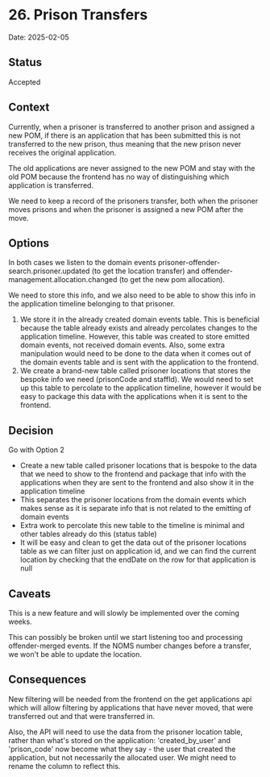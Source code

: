 # 26. Prison Transfers

Date: 2025-02-05

## Status

Accepted

## Context

Currently, when a prisoner is transferred to another prison and assigned a new POM, if there is an application that has
been submitted this is not transferred to the new prison, thus meaning that the new prison never receives the original
application.

The old applications are never assigned to the new POM and stay with the old POM because the frontend has no way of
distinguishing which application is transferred.

We need to keep a record of the prisoners transfer, both when the prisoner moves prisons and when the prisoner is
assigned a new POM after the move.

## Options

In both cases we listen to the domain events prisoner-offender-search.prisoner.updated (to get the location transfer)
and offender-management.allocation.changed (to get the new pom allocation).

We need to store this info, and we also need to be able to show this info in the application timeline belonging to that
prisoner.

1) We store it in the already created domain events table. This is beneficial because the table already exists and
   already percolates changes to the application timeline. However, this table was created to store emitted domain
   events, not received domain events. Also, some extra manipulation would need to be done to the data when it comes out
   of the domain events table and is sent with the application to the frontend.
2) We create a brand-new table called prisoner locations that stores the bespoke info we need (prisonCode and staffId).
   We would need to set up this table to percolate to the application timeline, however it would be easy to package this
   data
   with the applications when it is sent to the frontend.

## Decision

Go with Option 2

* Create a new table called prisoner locations that is bespoke to the data that we need to show to the frontend and
  package that info with the applications when they are sent to the frontend and also show it in the application
  timeline
* This separates the prisoner locations from the domain events which makes sense as it is separate info that is not
  related to the emitting of domain events
* Extra work to percolate this new table to the timeline is minimal and other tables already do this (status table)
* It will be easy and clean to get the data out of the prisoner locations table as we can filter just on application id,
  and we can find the current location by checking that the endDate on the row for that application is null

## Caveats

This is a new feature and will slowly be implemented over the coming weeks.

This can possibly be broken until we start listening too and processing offender-merged events. If the NOMS number
changes before a transfer, we won't be able to update the location.

## Consequences

New filtering will be needed from the frontend on the get applications api which will allow filtering by applications
that have never moved, that were transferred out and that were transferred in.

Also, the API will need to use the data from the prisoner location table, rather than what's stored on the
application: 'created_by_user' and 'prison_code' now become what they say - the user that created the application, but
not necessarily the allocated user. We might need to rename the column to reflect this.
